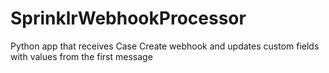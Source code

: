 # SprinklrWebhookProcessor
Python app that receives Case Create webhook and updates custom fields with values from the first message
